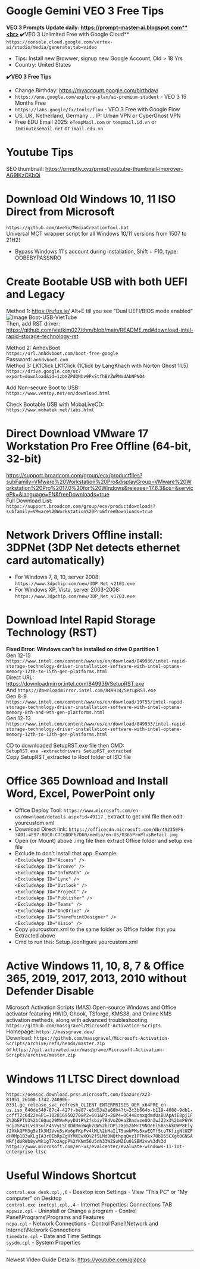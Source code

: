 # Google Gemini VEO 3 Free Tips
**VEO 3 Prompts Update daily: https://prompt-master-ai.blogspot.com**<br>
✔️**VEO 3 Unlimited Free with Google Cloud**
<br>`https://console.cloud.google.com/vertex-ai/studio/media/generate;tab=video`<br>
* Tips: Install new Browwer, signup new Google Account, Old > 18 Yrs
* Country: United States<br>

**✔️VEO 3 Free Tips**
* Change Birthday: https://myaccount.google.com/birthday/
* `https://one.google.com/explore-plan/ai-premium-student` - VEO 3 15 Months Free
* `https://labs.google/fx/tools/flow` - VEO 3 Free with Google Flow
* US, UK, Netherland, Germany ... IP: Urban VPN or CyberGhost VPN
* Free EDU Email 2025: `eTempMail.com` or `tempmail.id.vn` or `10minutesemail.net` or `imail.edu.vn`
# Youtube Tips
SEO thumbnail:
https://prmptly.xyz/prmpt/youtube-thumbnail-improver-AG9IKzCKbQi<br>

# Download Old Windows 10, 11 ISO Direct from Microsoft
`https://github.com/AveYo/MediaCreationTool.bat`<br>
Universal MCT wrapper script for all Windows 10/11 versions from 1507 to 21H2!<br>
* Bypass Windows 11's account during installation, Shift + F10, type: OOBEBYPASSNRO

# Create Bootable USB with both UEFI and Legacy
Method 1: https://rufus.ie/
Alt+E till you see "Dual UEFI/BIOS mode enabled"<br>
![Image Boot-USB-VietTube](https://github.com/vietkim027/thm/blob/main/usb-boot-uefi-legacy-VietTube.png)<br>
Then, add RST driver: https://github.com/vietkim027/thm/blob/main/README.md#download-intel-rapid-storage-technology-rst

Method 2: AnhdvBoot<br>
`https://url.anhdvboot.com/boot-free-google`<br>
Password: `anhdvboot.com`<br>
Method 3: LK1Click
LK1Click (1Click by LangKhach with Norton Ghost 11.5)<br>
`https://drive.google.com/uc?export=download&id=1zbXZPdQNbv9PxStfhBYZWPNVdAbNPNO4`<br>

Add Non-secure Boot to USB:<br>
`https://www.ventoy.net/en/download.html`<br>

Check Bootable USB with MobaLiveCD:<br>
`https://www.mobatek.net/labs.html`<br>

# Direct Download VMware 17 Workstation Pro Free Offline (64-bit, 32-bit)</br>
https://support.broadcom.com/group/ecx/productfiles?subFamily=VMware%20Workstation%20Pro&displayGroup=VMware%20Workstation%20Pro%2017.0%20for%20Windows&release=17.6.3&os=&servicePk=&language=EN&freeDownloads=true<br>
Full Download List:<br>
`https://support.broadcom.com/group/ecx/productdownloads?subfamily=VMware%20Workstation%20Pro&freeDownloads=true`

# Network Drivers Offline install: 3DPNet (3DP Net detects ethernet card automatically)<br>
* For Windows 7, 8, 10, server 2008: `https://www.3dpchip.com/new/3DP_Net_v2101.exe`<br>
* For Windows XP, Vista, server 2003-2008: `https://www.3dpchip.com/new/3DP_Net_v1703.exe`<br>

# Download Intel Rapid Storage Technology (RST)<br>
**Fixed Error: Windows can't be installed on drive 0 partition 1**<br>
Gen 12-15<br>
`https://www.intel.com/content/www/us/en/download/849936/intel-rapid-storage-technology-driver-installation-software-with-intel-optane-memory-12th-to-15th-gen-platforms.html`<br>
Direct URL:<br>
https://downloadmirror.intel.com/849939/SetupRST.exe<br>
And
`https://downloadmirror.intel.com/849934/SetupRST.exe`<br>
Gen 8-9<br>
`https://www.intel.com/content/www/us/en/download/19755/intel-rapid-storage-technology-driver-installation-software-with-intel-optane-memory-8th-and-9th-gen-platforms.html`<br>
Gen 12-13<br>
`https://www.intel.com/content/www/us/en/download/849933/intel-rapid-storage-technology-driver-installation-software-with-intel-optane-memory-12th-to-13th-gen-platforms.html`<br>

CD to downloaded SetupRST.exe file then CMD:<br>
`SetupRST.exe -extractdrivers SetupRST_extracted`<br>
Copy SetupRST_extracted to Root folder of ISO file

# Office 365 Download and Install Word, Excel, PowerPoint only<br>
* Office Deploy Tool: `https://www.microsoft.com/en-us/download/details.aspx?id=49117` , extract to get xml file then edit yourcustom.xml
* Download Direct link: `https://officecdn.microsoft.com/db/492350F6-3A01-4F97-B9C0-C7C6DDF67D60/media/en-US/O365ProPlusRetail.img`<br>
* Open (or Mount) above .img file then extract Office folder and setup.exe file<br>
* Exclude to don't install that app. Example:<br>
      `<ExcludeApp ID="Access" />`<br>
      `<ExcludeApp ID="Groove" />`<br>
      `<ExcludeApp ID="InfoPath" />`<br>
      `<ExcludeApp ID="Lync" />`<br>
      `<ExcludeApp ID="Outlook" />`<br>
      `<ExcludeApp ID="Project" />`<br>
      `<ExcludeApp ID="Publisher" />`<br>
      `<ExcludeApp ID="Teams" />`<br>
      `<ExcludeApp ID="OneDrive" />`<br>
      `<ExcludeApp ID="SharePointDesigner" />`<br>
      `<ExcludeApp ID="Visio" />`<br>
* Copy yourcustom.xml to the same folder as Office folder that you Extracted above<br>
* Cmd to run this: Setup /configure yourcustom.xml<br>

# Active Windows 11, 10, 8, 7 & Office 365, 2019, 2017, 2013, 2010 without Defender Disable<br>
Microsoft Activation Scripts (MAS) Open-source Windows and Office activator featuring HWID, Ohook, TSforge, KMS38, and Online KMS activation methods, along with advanced troubleshooting.<br>
`https://github.com/massgravel/Microsoft-Activation-Scripts`<br>
Homepage: `https://massgrave.dev/`<br>
Download: `https://github.com/massgravel/Microsoft-Activation-Scripts/archive/refs/heads/master.zip`<br>
or
`https://git.activated.win/massgrave/Microsoft-Activation-Scripts/archive/master.zip`<br>

# Windows 11 LTSC Direct download
`https://oemsoc.download.prss.microsoft.com/dbazure/X23-81951_26100.1742.240906-0331.ge_release_svc_refresh_CLIENT_ENTERPRISES_OEM_x64FRE_en-us.iso_640de540-87c4-427f-be87-e6d53a3a60b4?t=2c3b664b-b119-4088-9db1-ccff72c6d22e&P1=102816950270&P2=601&P3=2&P4=OC448onxqdmdUsBUApAiE8pj1FZ%2bEPTU3%2bC6Quq29MVwMyyDUtR%2fsbiy7RdVoZOHaZRndvzeOOnIwJZ2x3%2bmP6YK9cjJSP41Lvs0SulF4SVyL5C0DdDmiWqh2QW%2bcDPj2Xp%2bMrI9NOeElSBS5kkOWP8Eiyf2VkkQFM3g5vIk3HJVvu5sWo6pFKpFv4lML%2bHaIiTSuwbPMs5xwEQTfScuTKfigNlUZPdHRMp1B3uKLgIA3r0IbRpZgHYMXEwXQ%2fSLMdDNQthpqQvz1PThVkx7ObD55CXgt0GNSAWRfjdURWb8ywWk1gT7ozAgpP%2fKNm56U5nh33WZSuMZIuO1SBM2vw%3d%3d`<br>
`https://www.microsoft.com/en-us/evalcenter/evaluate-windows-11-iot-enterprise-ltsc`<br>

# Useful Windows Shortcut
`control.exe desk.cpl,,0` - Desktop icon Settings - View "This PC" or "My computer" on Desktop<br>
`control.exe inetcpl.cpl,,4` - Internet Properties: Connections TAB<br>
`appwiz.cpl` - Uninstall or Change a program - Control Panel\Programs\Programs and Features<br>
`ncpa.cpl` - Network Connections - Control Panel\Network and Internet\Network Connections<br>
`timedate.cpl` - Date and Time Settings<br>
`sysdm.cpl` - System Properties<br>  

***
Newest Video Guide Details: https://youtube.com/giapca
